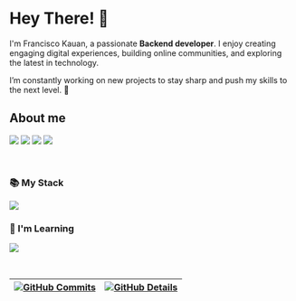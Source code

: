 # Hey There! 👋
I'm Francisco Kauan, a passionate **Backend developer**. I enjoy creating engaging digital experiences, building online communities, and exploring the latest in technology. 

I’m constantly working on new projects to stay sharp and push my skills to the next level. 🤖  

## About me 

<a href="https://www.linkedin.com/in/kaua-ortolani-frontend-jr" target="_blank"><img src="https://img.shields.io/badge/-LinkedIn-%230077B5?style=for-the-badge&logo=linkedin&logoColor=white"></a>
<a href="https://instagram.com/__fkauan.__" target="_blank"><img src="https://img.shields.io/badge/-Instagram-%23E4405F?style=for-the-badge&logo=instagram&logoColor=white"></a>
<a href="https://wa.me/5582999447053?text=Ol%C3%A1,%20gostaria%20de%20falar%20com%20voc%C3%AA" target="_blank"><img src="https://img.shields.io/badge/Whatsapp-4CA143?style=for-the-badge&logo=whatsapp&logoColor=white"></a> 
</a> 
<a href="mailto:fkobarbosa2016@gmail.com" target="_blank"><img src="https://img.shields.io/badge/-Gmail-%23333?style=for-the-badge&logo=gmail&logoColor=white"></a> 
</a> 

<br/>
            
### 📚 My Stack
<img src="https://skillicons.dev/icons?i=react,typescript,nodejs,javascript,html,css,sass,postgres,postman,figma,java,springboot" />

### 🧠 I'm Learning
<img src="https://skillicons.dev/icons?i=aiscript,docker"/><br>
</div>


<br/>
    
 | [![GitHub Commits](http://github-profile-summary-cards.vercel.app/api/cards/productive-time?username=fkauanGIT&theme=dracula&utcOffset=-3)](https://github.com/vn7n24fzkq/github-profile-summary-cards) | [![GitHub Details](http://github-profile-summary-cards.vercel.app/api/cards/profile-details?username=fkauanGIT&theme=dracula)](https://github.com/vn7n24fzkq/github-profile-summary-cards) |  
 | ----------- | ----------- |
 
